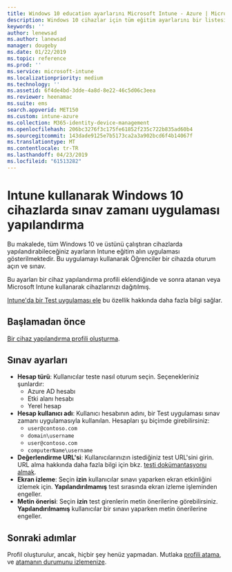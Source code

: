 ```yaml
---
title: Windows 10 education ayarlarını Microsoft Intune - Azure | Microsoft Docs
description: Windows 10 cihazlar için tüm eğitim ayarlarını bir listesini görürsünüz. Bu cihaz yapılandırma profili ayarlarında bir Test uygulaması sınav zamanı uygulamasıyla kullanın, İzleyicisi'nde, test sırasında ekran ve diğer Intune kullanıcıları veya Öğrenciler nasıl oturum seçin.
keywords: ''
author: lenewsad
ms.author: lanewsad
manager: dougeby
ms.date: 01/22/2019
ms.topic: reference
ms.prod: ''
ms.service: microsoft-intune
ms.localizationpriority: medium
ms.technology: ''
ms.assetid: 6f4de4bd-3dde-4a8d-8e22-46c5d06c3eea
ms.reviewer: heenamac
ms.suite: ems
search.appverid: MET150
ms.custom: intune-azure
ms.collection: M365-identity-device-management
ms.openlocfilehash: 206bc3276f3c175fe61852f235c722b835ad60b4
ms.sourcegitcommit: 143dade9125e7b5173ca2a3a902bcd6f4b14067f
ms.translationtype: MT
ms.contentlocale: tr-TR
ms.lasthandoff: 04/23/2019
ms.locfileid: "61513282"
---
```

# <a name="configure-the-take-a-test-app-on-windows-10-devices-using-intune"></a>Intune kullanarak Windows 10 cihazlarda sınav zamanı uygulaması yapılandırma

Bu makalede, tüm Windows 10 ve üstünü çalıştıran cihazlarda yapılandırabileceğiniz ayarların Intune eğitim alın uygulaması gösterilmektedir. Bu uygulamayı kullanarak Öğrenciler bir cihazda oturum açın ve sınav.

Bu ayarları bir cihaz yapılandırma profili eklendiğinde ve sonra atanan veya Microsoft Intune kullanarak cihazlarınızı dağıtılmış.

[Intune'da bir Test uygulaması ele](education-settings-configure.md) bu özellik hakkında daha fazla bilgi sağlar.

## <a name="before-you-begin"></a>Başlamadan önce

[Bir cihaz yapılandırma profili oluşturma](education-settings-configure.md#create-a-device-profile).

## <a name="take-a-test-settings"></a>Sınav ayarları

- **Hesap türü**: Kullanıcılar teste nasıl oturum seçin. Seçenekleriniz şunlardır:
  - Azure AD hesabı
  - Etki alanı hesabı
  - Yerel hesap
- **Hesap kullanıcı adı**: Kullanıcı hesabının adını, bir Test uygulaması sınav zamanı uygulamasıyla kullanılan. Hesapları şu biçimde girebilirsiniz:
  - `user@contoso.com`
  - `domain\username`
  - `user@contoso.com`
  - `computerName\username`
- **Değerlendirme URL'si**: Kullanıcılarınızın istediğiniz test URL'sini girin. URL alma hakkında daha fazla bilgi için bkz. [testi dokümantasyonu almak](https://docs.microsoft.com/education/windows/take-tests-in-windows-10).
- **Ekran izleme**: Seçin **izin** kullanıcılar sınavı yaparken ekran etkinliğini izlemek için. **Yapılandırılmamış** test sırasında ekran izleme işleminden engeller.
- **Metin önerisi**: Seçin **izin** test girenlerin metin önerilerine görebilirsiniz. **Yapılandırılmamış** kullanıcılar bir sınavı yaparken metin önerilerine engeller.

## <a name="next-steps"></a>Sonraki adımlar

Profil oluşturulur, ancak, hiçbir şey henüz yapmadan. Mutlaka [profili atama](device-profile-assign.md), ve [atamanın durumunu izlemenize](device-profile-monitor.md).

